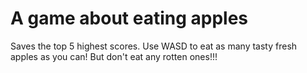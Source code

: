 # A game about eating apples

Saves the top 5 highest scores. Use WASD to eat as many tasty fresh apples as you can! But don't eat any rotten ones!!!
